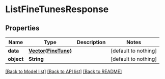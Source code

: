 # ListFineTunesResponse


## Properties
Name | Type | Description | Notes
------------ | ------------- | ------------- | -------------
**data** | [**Vector{FineTune}**](FineTune.md) |  | [default to nothing]
**object** | **String** |  | [default to nothing]


[[Back to Model list]](../README.md#models) [[Back to API list]](../README.md#api-endpoints) [[Back to README]](../README.md)


